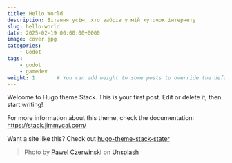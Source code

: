 ```yaml
---
title: Hello World
description: Вітання усім, хто забрів у мій куточок інтернету
slug: hello-world
date: 2025-02-19 00:00:00+0000
image: cover.jpg
categories:
    - Godot
tags:
    - godot
    - gamedev
weight: 1       # You can add weight to some posts to override the default sorting (date descending)
---
```


Welcome to Hugo theme Stack. This is your first post. Edit or delete it, then start writing!

For more information about this theme, check the documentation: https://stack.jimmycai.com/

Want a site like this? Check out [hugo-theme-stack-stater](https://github.com/CaiJimmy/hugo-theme-stack-starter)

> Photo by [Pawel Czerwinski](https://unsplash.com/@pawel_czerwinski) on [Unsplash](https://unsplash.com/)